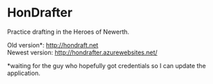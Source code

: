 # HonDrafter
Practice drafting in the Heroes of Newerth.

Old version*: http://hondraft.net  
Newest version: http://hondrafter.azurewebsites.net/

*waiting for the guy who hopefully got credentials so I can update the application.